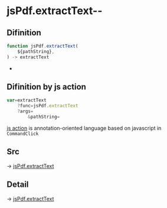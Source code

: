 # jsPdf.extractText--

## Difinition

```js.js
function jsPdf.extractText(
	${pathString},
) -> extractText
```

- 


## Difinition by js action

```js.js
var=extractText
	?func=jsPdf.extractText
	?args=
		&pathString=
```

[js action](#) is annotation-oriented language based on javascript in `CommandClick`



## Src

-> [jsPdf.extractText](https://github.com/puutaro/CommandClick/blob/master/app/src/main/java/com/puutaro/commandclick/fragment_lib/terminal_fragment/js_interface/JsPdf.kt#L26)

## Detail

-> [jsPdf.extractText](https://github.com/puutaro/CommandClick/blob/master/md/developer/js_interface/details/JsPdf/extractText.md)
